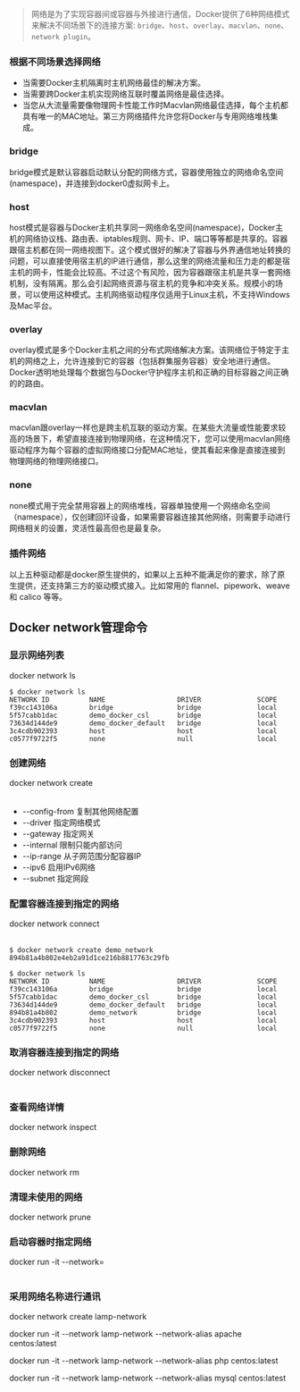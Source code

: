 > 网络是为了实现容器间或容器与外接进行通信，Docker提供了6种网络模式来解决不同场景下的连接方案: `bridge`、`host`、`overlay`、`macvlan`、`none`、`network plugin`。

### 根据不同场景选择网络
- 当需要Docker主机隔离时主机网络最佳的解决方案。
- 当需要跨Docker主机实现网络互联时覆盖网络是最佳选择。
- 当您从大流量需要像物理网卡性能工作时Macvlan网络最佳选择，每个主机都具有唯一的MAC地址。第三方网络插件允许您将Docker与专用网络堆栈集成。

### bridge
bridge模式是默认容器启动默认分配的网络方式，容器使用独立的网络命名空间(namespace)，并连接到docker0虚拟网卡上。

### host
host模式是容器与Docker主机共享同一网络命名空间(namespace)，Docker主机的网络协议栈、路由表、iptables规则、网卡、IP、端口等等都是共享的。容器跟宿主机都在同一网络视图下。这个模式很好的解决了容器与外界通信地址转换的问题，可以直接使用宿主机的IP进行通信，那么这里的网络流量和压力走的都是宿主机的网卡，性能会比较高。不过这个有风险，因为容器跟宿主机是共享一套网络机制，没有隔离。那么会引起网络资源与宿主机的竞争和冲突关系。规模小的场景，可以使用这种模式。主机网络驱动程序仅适用于Linux主机，不支持Windows及Mac平台。

### overlay
overlay模式是多个Docker主机之间的分布式网络解决方案。该网络位于特定于主机的网络之上，允许连接到它的容器（包括群集服务容器）安全地进行通信。Docker透明地处理每个数据包与Docker守护程序主机和正确的目标容器之间正确的的路由。

### macvlan
macvlan跟overlay一样也是跨主机互联的驱动方案。在某些大流量或性能要求较高的场景下，希望直接连接到物理网络，在这种情况下，您可以使用macvlan网络驱动程序为每个容器的虚拟网络接口分配MAC地址，使其看起来像是直接连接到物理网络的物理网络接口。

### none
none模式用于完全禁用容器上的网络堆栈，容器单独使用一个网络命名空间（namespace），仅创建回环设备，如果需要容器连接其他网络，则需要手动进行网络相关的设置，灵活性最高但也是最复杂。

### 插件网络
以上五种驱动都是docker原生提供的，如果以上五种不能满足你的要求，除了原生提供，还支持第三方的驱动模式接入。比如常用的 flannel、pipework、weave 和 calico 等等。

## Docker network管理命令

### 显示网络列表
docker network ls
```shell
$ docker network ls
NETWORK ID          NAME                  DRIVER              SCOPE
f39cc143106a        bridge                bridge              local
5f57cabb1dac        demo_docker_csl       bridge              local
73634d144de9        demo_docker_default   bridge              local
3c4cdb902393        host                  host                local
c0577f9722f5        none                  null                local
```

### 创建网络
docker network create <Option> <NetworkName>
- --config-from 复制其他网络配置
- --driver 指定网络模式
- --gateway 指定网关
- --internal 限制只能内部访问
- --ip-range 从子网范围分配容器IP
- --ipv6 启用IPv6网络
- --subnet 指定网段

### 配置容器连接到指定的网络
docker network connect <Option> <Network> <Container>
```shell
$ docker network create demo_network
894b81a4b802e4eb2a91d1ce216b8817763c29fb

$ docker network ls
NETWORK ID          NAME                  DRIVER              SCOPE
f39cc143106a        bridge                bridge              local
5f57cabb1dac        demo_docker_csl       bridge              local
73634d144de9        demo_docker_default   bridge              local
894b81a4b802        demo_network          bridge              local
3c4cdb902393        host                  host                local
c0577f9722f5        none                  null                local
```

### 取消容器连接到指定的网络
docker network disconnect <Option> <Network> <Container>

### 查看网络详情
docker network inspect <Network>

### 删除网络
docker network rm <Network>

### 清理未使用的网络
docker network prune

### 启动容器时指定网络
docker run -it  --network=<Network> <Option> <Image>

### 采用网络名称进行通讯
docker network create lamp-network

docker run -it  --network lamp-network --network-alias apache centos:latest

docker run -it  --network lamp-network --network-alias php centos:latest

docker run -it  --network lamp-network --network-alias mysql centos:latest
